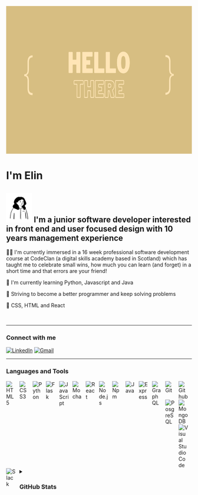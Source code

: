 
<div>
<img src="images/hello (3).png" title="Banner-image" **alt="Banner-image" width="1200" height="400"/>
</div>
 
<h1 align="left"> I'm Elin </h1> 

<h2 align="left"> <img src="images/peep-11.png" title="Banner-image" **alt="Banner-image" width="70" height="80"/>  I'm a junior software developer interested in front end and user focused design with 10 years management experience</h2>


👩‍💻 I'm currently immersed in a 16 week professional software development course at CodeClan (a digital skills academy based in Scotland) which has taught me to celebrate small wins, how much you can learn (and forget) in a short time and that errors are your friend!

:telescope: I'm currently learning Python, Javascript and Java

:seedling: Striving to become a better programmer and keep solving problems

💙 CSS, HTML and React

<img src="https://komarev.com/ghpvc/?username=ElinVS&style=flat-circle&color=3685B5" alt=""/>

---

### Connect with me 
 
 <p align="left">

   <a href="https://www.linkedin.com/in/elin-svennberg-331605108//"><img alt="LinkedIn" src="https://img.shields.io/badge/-LinkedIn-3685B5?style=flat-circle&logo=Linkedin&logoColor=white&link=https://www.linkedin.com/in/elin-svennberg/"></a>
   <a href="mailto:elinvsvennberg@gmail.com"><img alt="Gmail" src="https://img.shields.io/badge/-Gmail-3685B5?style=flat-circle&logo=Gmail&logoColor=white&link=mailto:elinvsvennberg@gmail.com"></a>

</p>

---


<h3>Languages and Tools</h3>

<img align="left" alt="HTML5" width="26px" src="https://cdn.jsdelivr.net/gh/devicons/devicon/icons/html5/html5-original.svg" style="padding-right:10px;" />
<img align="left" alt="CSS3" width="26px" src="https://cdn.jsdelivr.net/gh/devicons/devicon/icons/css3/css3-original.svg" style="padding-right:10px;" />
<img align="left" alt="Python" width="26px" src="https://cdn.jsdelivr.net/gh/devicons/devicon/icons/python/python-original.svg" style="padding-right:10px;" />
<img align="left" alt="Flask" width="26px" src="https://cdn.jsdelivr.net/gh/devicons/devicon/icons/flask/flask-original.svg" style="padding-right:10px;" />
<img align="left" alt="JavaScript" width="26px" src="https://cdn.jsdelivr.net/gh/devicons/devicon/icons/javascript/javascript-original.svg" style="padding-right:10px;" />
<img align="left" alt="Mocha" width="26px" src="https://cdn.jsdelivr.net/gh/devicons/devicon/icons/mocha/mocha-plain.svg" style="padding-right:10px;" />
<img align="left" alt="React" width="26px" src="https://cdn.jsdelivr.net/gh/devicons/devicon/icons/react/react-original.svg" style="padding-right:10px;" />
<img align="left" alt="Node.js" width="26px" src="https://cdn.jsdelivr.net/gh/devicons/devicon/icons/nodejs/nodejs-original.svg" style="padding-right:10px;" />
<img align="left" alt="Npm" width="26px" src="https://cdn.jsdelivr.net/gh/devicons/devicon/icons/npm/npm-original-wordmark.svg" style="padding-right:10px;" />
<img align="left" alt="Java" width="26px" src="https://cdn.jsdelivr.net/gh/devicons/devicon/icons/java/java-original.svg" style="padding-right:10px;" />
<img align="left" alt="Express" width="26px" src="https://cdn.jsdelivr.net/gh/devicons/devicon/icons/express/express-original.svg" style="padding-right:10px;" />
<img align="left" alt="GraphQL" width="26px" src="https://cdn.jsdelivr.net/gh/devicons/devicon/icons/graphql/graphql-plain.svg" style="padding-right:10px;" />
<img align="left" alt="Git" width="26px" src="https://cdn.jsdelivr.net/gh/devicons/devicon/icons/git/git-original.svg" style="padding-right:10px;" />
<img align="left" alt="Github" width="26px" src="https://cdn.jsdelivr.net/gh/devicons/devicon/icons/github/github-original.svg" style="padding-right:10px;" />
<img align="left" alt="PosgreSQL" width="26px" src="https://cdn.jsdelivr.net/gh/devicons/devicon/icons/postgresql/postgresql-original.svg" style="padding-right:10px;" />
<img align="left" alt="MongoDB" width="26px" src="https://cdn.jsdelivr.net/gh/devicons/devicon/icons/mongodb/mongodb-original.svg" style="padding-right:10px;" />
<img align="left" alt="Visual Studio Code" width="26px" src="https://cdn.jsdelivr.net/gh/devicons/devicon/icons/vscode/vscode-original.svg" style="padding-right:10px;" />
<img align="left" alt="Slack" width="26px" src="https://cdn.jsdelivr.net/gh/devicons/devicon/icons/slack/slack-original.svg" style="padding-right:10px;" />
<br>
<br>


***

<details>
 <summary><h3>GitHub Stats</h3></summary>

  <img align="left" alt="Elin's GitHub Stats" src="https://github-readme-stats.vercel.app/api?username=ElinVS&show_icons=true&hide_border=false&title_color=3685B5&icon_color=D7BE82&bg_color=09131B&text_color=ffffff&border_color=3685B5" />
 
   <img align="left" alt="Elin's GitHub Stats" src="https://github-readme-stats.vercel.app/api/top-langs/?username=ElinVS&layout=compact&show_icons=true&hide_border=false&title_color=3685B5&icon_color=3685B5&bg_color=09131B&text_color=ffffff&border_color=3685B5" />
 
</details>







